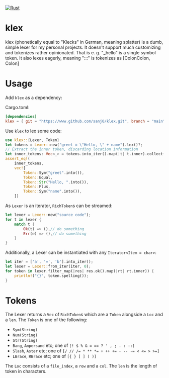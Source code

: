 [![Rust](https://github.com/sanj0/klex/actions/workflows/rust.yml/badge.svg)](https://github.com/sanj0/klex/actions/workflows/rust.yml)

# klex

klex (phonetically equal to "Klecks" in German, meaning splatter) is a dumb,
simple lexer for my personal projects. It doesn't support much customizing and
tokenizes rather opinionated. That is e. g. "\_hello" is a single symbol token.
It also lexes eagerly, meaning ":::" is tokenizes as [ColonColon, Colon]

# Usage

Add `klex` as a dependency:

Cargo.toml:
```toml
[dependencies]
klex = { git = "https://www.github.com/sanj0/klex.git", branch = "main" }
```

Use `klex` to lex some code:

```rust
use klex::{Lexer, Token}
let tokens = Lexer::new("greet = \"Hello, \" + name").lex()?;
// Extract the inner token, discarding location information
let inner_tokens: Vec<_> = tokens.into_iter().map(|t| t.inner).collect();
assert_eq!(
    inner_tokens,
    vec![
        Token::Sym("greet".into()),
        Token::Equal,
        Token::Str("Hello, ".into()),
        Token::Plus,
        Token::Sym("name".into()),
    ])
```

As `Lexer` is an iterator, `RichToken`s can be streamed:

```rust
let lexer = Lexer::new("source code");
for t in lexer {
    match t {
        Ok(t) => (),// do something
        Err(e) => (),// do something
    }
}
```

Additionally, a Lexer can be instantiated with any `Iterator<Item = char>`:

```rust
let iter = ['a', '=', 'b'].into_iter();
let lexer = Lexer::from_iter(iter, 0);
for token in lexer.filter_map(|res| res.ok().map(|rt| rt.inner)) {
    println!("{}", token.spelling());
}
```

# Tokens

The Lexer returns a `Vec` of `RichToken`s which are a `Token` alongside a `Loc`
and a `len`.
The `Token` is one of the following:

- `Sym(String)`
- `Num(String)`
- `Str(String)`
- `Bang`, `Ampersand` etc; one of `[! $ % & = == ? ' , ; . : ::]`
- `Slash`, `Aster` etc; one of `[/ // /= * ** *= + ++ += - -- -= < <= > >=]`
- `LBrace`, `RBrace` etc; one of `[{ } [ ] ( )]`

The `Loc` consists of a `file_index`, a `row` and a `col`. The `len` is the
length of token in characters.

